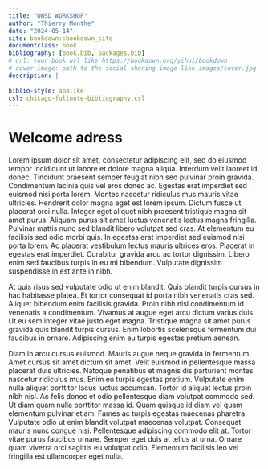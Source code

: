 ```yaml
--- 
title: "OWSD WORKSHOP"
author: "Thierry Monthe"
date: "2024-05-14"
site: bookdown::bookdown_site
documentclass: book
bibliography: [book.bib, packages.bib]
# url: your book url like https://bookdown.org/yihui/bookdown
# cover-image: path to the social sharing image like images/cover.jpg
description: |
  
biblio-style: apalike
csl: chicago-fullnote-bibliography.csl
---
```


# Welcome adress
Lorem ipsum dolor sit amet, consectetur adipiscing elit, sed do eiusmod tempor incididunt ut labore et dolore magna aliqua. Interdum velit laoreet id donec. Tincidunt praesent semper feugiat nibh sed pulvinar proin gravida. Condimentum lacinia quis vel eros donec ac. Egestas erat imperdiet sed euismod nisi porta lorem. Montes nascetur ridiculus mus mauris vitae ultricies. Hendrerit dolor magna eget est lorem ipsum. Dictum fusce ut placerat orci nulla. Integer eget aliquet nibh praesent tristique magna sit amet purus. Aliquam purus sit amet luctus venenatis lectus magna fringilla. Pulvinar mattis nunc sed blandit libero volutpat sed cras. At elementum eu facilisis sed odio morbi quis. In egestas erat imperdiet sed euismod nisi porta lorem. Ac placerat vestibulum lectus mauris ultrices eros. Placerat in egestas erat imperdiet. Curabitur gravida arcu ac tortor dignissim. Libero enim sed faucibus turpis in eu mi bibendum. Vulputate dignissim suspendisse in est ante in nibh.

At quis risus sed vulputate odio ut enim blandit. Quis blandit turpis cursus in hac habitasse platea. Et tortor consequat id porta nibh venenatis cras sed. Aliquet bibendum enim facilisis gravida. Proin nibh nisl condimentum id venenatis a condimentum. Vivamus at augue eget arcu dictum varius duis. Ut eu sem integer vitae justo eget magna. Tristique magna sit amet purus gravida quis blandit turpis cursus. Enim lobortis scelerisque fermentum dui faucibus in ornare. Adipiscing enim eu turpis egestas pretium aenean.

Diam in arcu cursus euismod. Mauris augue neque gravida in fermentum. Amet cursus sit amet dictum sit amet. Velit euismod in pellentesque massa placerat duis ultricies. Natoque penatibus et magnis dis parturient montes nascetur ridiculus mus. Enim eu turpis egestas pretium. Vulputate enim nulla aliquet porttitor lacus luctus accumsan. Tortor id aliquet lectus proin nibh nisl. Ac felis donec et odio pellentesque diam volutpat commodo sed. Ut diam quam nulla porttitor massa id. Quam quisque id diam vel quam elementum pulvinar etiam. Fames ac turpis egestas maecenas pharetra. Vulputate odio ut enim blandit volutpat maecenas volutpat. Consequat mauris nunc congue nisi. Pellentesque adipiscing commodo elit at. Tortor vitae purus faucibus ornare. Semper eget duis at tellus at urna. Ornare quam viverra orci sagittis eu volutpat odio. Elementum facilisis leo vel fringilla est ullamcorper eget nulla.

